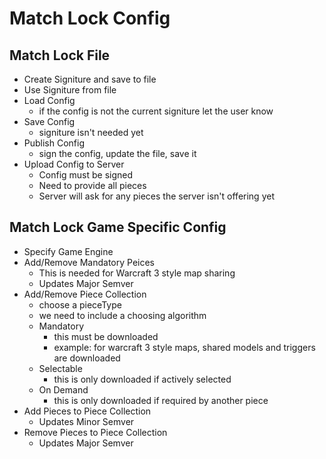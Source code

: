 # Match Lock Config

## Match Lock File
- Create Signiture and save to file
- Use Signiture from file
- Load Config
  - if the config is not the current signiture let the user know
- Save Config
  - signiture isn't needed yet
- Publish Config
  - sign the config, update the file, save it
- Upload Config to Server
  - Config must be signed
  - Need to provide all pieces
  - Server will ask for any pieces the server isn't offering yet


## Match Lock Game Specific Config
- Specify Game Engine
- Add/Remove Mandatory Peices
  - This is needed for Warcraft 3 style map sharing
  - Updates Major Semver
- Add/Remove Piece Collection
  - choose a pieceType
  -  we need to include a choosing algorithm
    - Mandatory
      - this must be downloaded
      - example: for warcraft 3 style maps, shared models and triggers are downloaded
    - Selectable
      - this is only downloaded if actively selected
    - On Demand
      - this is only downloaded if required by another piece
- Add Pieces to Piece Collection
  - Updates Minor Semver
- Remove Pieces to Piece Collection
  - Updates Major Semver
